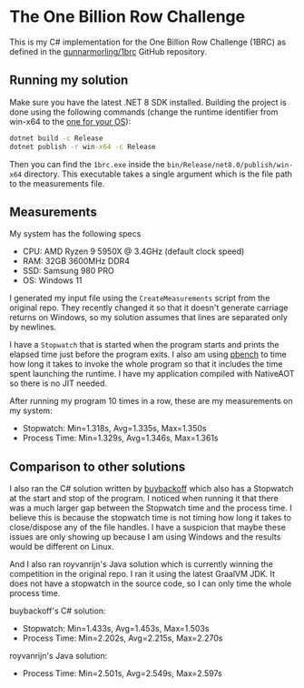 # The One Billion Row Challenge
This is my C# implementation for the One Billion Row Challenge (1BRC) as defined in the [gunnarmorling/1brc](https://github.com/gunnarmorling/1brc) GitHub repository.

## Running my solution
Make sure you have the latest .NET 8 SDK installed. Building the project is done using the following commands (change the runtime identifier from win-x64 to the [one for your OS](https://learn.microsoft.com/en-us/dotnet/core/rid-catalog)):

```cmd
dotnet build -c Release
dotnet publish -r win-x64 -c Release
```

Then you can find the `1brc.exe` inside the `bin/Release/net8.0/publish/win-x64` directory. This executable takes a single argument which is the file path to the measurements file.

## Measurements
My system has the following specs
- CPU: AMD Ryzen 9 5950X @ 3.4GHz (default clock speed)
- RAM: 32GB 3600MHz DDR4
- SSD: Samsung 980 PRO
- OS: Windows 11

I generated my input file using the `CreateMeasurements` script from the original repo. They recently changed it so that it doesn't generate carriage returns on Windows, so my solution assumes that lines are separated only by newlines. 

I have a `Stopwatch` that is started when the program starts and prints the elapsed time just before the program exits. I also am using [pbench](https://github.com/chemodax/pbench) to time how long it takes to invoke the whole program so that it includes the time spent launching the runtime. I have my application compiled with NativeAOT so there is no JIT needed. 

After running my program 10 times in a row, these are my measurements on my system:
- Stopwatch: Min=1.318s, Avg=1.335s, Max=1.350s
- Process Time: Min=1.329s, Avg=1.346s, Max=1.361s

## Comparison to other solutions
I also ran the C# solution written by [buybackoff](https://github.com/buybackoff/1brc) which also has a Stopwatch at the start and stop of the program. I noticed when running it that there was a much larger gap between the Stopwatch time and the process time. I believe this is because the stopwatch time is not timing how long it takes to close/dispose any of the file handles. I have a suspicion that maybe these issues are only showing up because I am using Windows and the results would be different on Linux.

And I also ran royvanrijn's Java solution which is currently winning the competition in the original repo. I ran it using the latest GraalVM JDK. It does not have a stopwatch in the source code, so I can only time the whole process time.

buybackoff's C# solution:
- Stopwatch: Min=1.433s, Avg=1.453s, Max=1.503s
- Process Time: Min=2.202s, Avg=2.215s, Max=2.270s

royvanrijn's Java solution:
- Process Time: Min=2.501s, Avg=2.549s, Max=2.597s